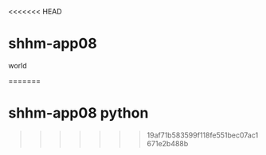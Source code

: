 <<<<<<< HEAD
# shhm-app08

world

=======
# shhm-app08 python
>>>>>>> 19af71b583599f118fe551bec07ac1671e2b488b
